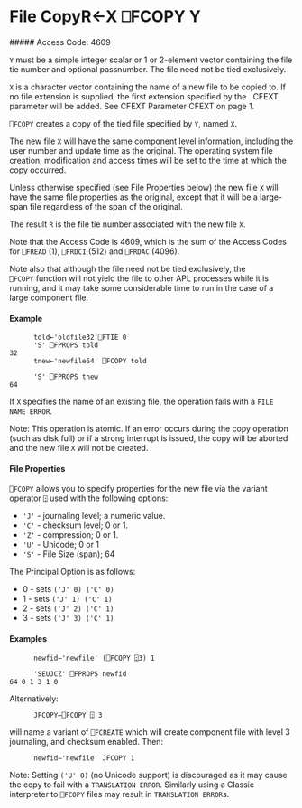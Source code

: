 




<h1 class="heading"><span class="name">File Copy</span><span class="command">R←X ⎕FCOPY Y</span></h1>
##### Access Code: 4609


`Y` must be a simple integer scalar or 1 or 2-element vector containing the file tie number and optional passnumber. The file need not be tied exclusively.


`X` is a character vector containing the name of a new file to be copied to. If no file extension is supplied, the first extension specified by the   CFEXT parameter will be added. See CFEXT Parameter CFEXT on page 1.


`⎕FCOPY` creates a copy of the tied file specified by `Y`, named `X`.



The new file `X` will have the same  component level information, including the user number and update time as the original. The operating system file creation, modification and access times will be set to the time at which the copy occurred.


Unless otherwise specified (see File Properties below) the new file `X` will have the same file properties as the original, except that it will be a large-span file regardless of the span of the original.


The result `R` is the file tie number associated with the new file `X`.


Note that the Access Code is 4609, which is the sum of the Access Codes for `⎕FREAD` (1), `⎕FRDCI` (512) and `⎕FRDAC` (4096).


Note also that although the file need not be tied exclusively, the `⎕FCOPY` function will not yield the file to other APL processes while it is running, and it may take some considerable time to run in the case of a large component file.

#### Example
```apl
      told←'oldfile32'⎕FTIE 0
      'S' ⎕FPROPS told
32
      tnew←'newfile64' ⎕FCOPY told
 
      'S' ⎕FPROPS tnew
64
```


If `X` specifies the name of an existing file, the operation fails with a `FILE NAME ERROR`.


Note: This operation is atomic. If an error occurs during the copy operation (such as disk full) or if a strong interrupt is issued, the copy will be aborted and the new file `X` will not be created.

#### File Properties



`⎕FCOPY` allows you to specify properties for the new file via the variant operator `⍠` used with the following options:

- `'J'` - journaling level; a numeric value.
- `'C'` - checksum level; 0 or 1.
- `'Z'` - compression; 0 or 1.
- `'U'` - Unicode; 0 or 1
- `'S'` - File Size (span); 64



The Principal Option is  as follows:

- 0 - sets `('J' 0) ('C' 0)`
- 1 - sets `('J' 1) ('C' 1)`
- 2 - sets `('J' 2) ('C' 1)`
- 3 - sets `('J' 3) ('C' 1)`


#### Examples
```apl
      newfid←'newfile' (⎕FCOPY ⍠3) 1

      'SEUJCZ' ⎕FPROPS newfid
64 0 1 3 1 0

```


Alternatively:
```apl
      JFCOPY←⎕FCOPY ⍠ 3
```


will name a variant of `⎕FCREATE` which will create component file with level 3 journaling, and checksum enabled. Then:
```apl
      newfid←'newfile' JFCOPY 1

```



Note: Setting `('U' 0)` (no Unicode support) is discouraged as it may cause the copy to fail with a `TRANSLATION ERROR`. Similarly using a Classic interpreter to `⎕FCOPY` files may result in `TRANSLATION ERROR`s.


